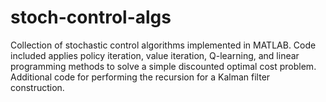 # stoch-control-algs
Collection of stochastic control algorithms implemented in MATLAB. Code included applies policy iteration, value iteration, Q-learning, and linear programming methods to solve a simple discounted optimal cost problem. Additional code for performing the recursion for a Kalman filter construction. 
